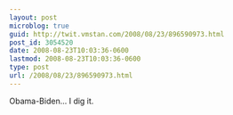 ```yaml
---
layout: post
microblog: true
guid: http://twit.vmstan.com/2008/08/23/896590973.html
post_id: 3054520
date: 2008-08-23T10:03:36-0600
lastmod: 2008-08-23T10:03:36-0600
type: post
url: /2008/08/23/896590973.html
---
```

Obama-Biden... I dig it.
